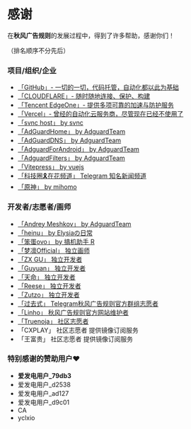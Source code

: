 # 感谢

在**秋风广告规则**的发展过程中，得到了许多帮助，感谢你们！

（排名顺序不分先后）


### 项目/组织/企业
- [「GitHub」- 一切的一切，代码托管，自动化都以此为基础](http://github.com/)
- [「CLOUDFLARE」- 随时随地连⁠接、保⁠护、构建](https://www.cloudflare.com/)
- [「Tencent EdgeOne」- 提供多项可靠的加速与防护服务](https://edgeone.ai/zh?from=github)
- [「Vercel」- 曾经的自动化云服务商，尽管现在已经不使用了](https://vercel.com/)
- [「svnc host」 by svnc](https://gitee.com/svnc/host)
- [「AdGuardHome」 by AdguardTeam](https://github.com/AdguardTeam/AdGuardHome)
- [「AdGuardDNS」 by AdguardTeam](https://github.com/AdguardTeam/AdGuardDNS)
- [「AdguardForAndroid」 by AdguardTeam](https://github.com/AdguardTeam/AdguardForAndroid)
- [「AdguardFilters」 by AdguardTeam](https://github.com/AdguardTeam/AdguardFilters)
- [「Vitepress」 by vuejs](https://vitepress.dev/)
- [「科技圈🎗在花频道」 Telegram 知名新闻频道](https://t.me/zaihuanews/)
- [「原神」 by mihomo](https://ys.mihoyo.com/)


### 开发者/志愿者/画师
- [「Andrey Meshkov」 by AdguardTeam](https://github.com/ameshkov)
- [「heinu」 by Elysiaの日常](https://github.com/heinu123)
- [「笨蛋ovo」 by 搞机助手 R](https://github.com/liuran001)
- [「梦凛Official」 独立画师](https://t.me/menglin0204)
- [「ZX GU」 独立开发者](https://i.pcbeta.com/space-uid-4880620.html)
- [「Guyuan」 独立开发者](https://t.me/guyuan66)
- [「天命」 独立开发者](https://t.me/tmbyml)
- [「Reese」 独立开发者](https://github.com/zjyzip)
- [「Zutzo」 独立开发者](https://github.com/zutzo)
- [「过去式」 Telegram秋风广告规则官方群组志愿者](https://t.me/s/jam_of_fruits)
- [「Linho」 秋风广告规则官方网站维护者](https://github.com/Linho1219)
- [「Truenoja」 社区志愿者](https://t.me/Truenoja/)
- 「CXPLAY」 社区志愿者 提供镜像订阅服务
- 「王富贵」 社区志愿者 提供镜像订阅服务

### 特别感谢的赞助用户❤️
- **爱发电用户_79db3**
- 爱发电用户_d2538
- 爱发电用户_ad127
- 爱发电用户_d9c01
- CA
- yclxio

